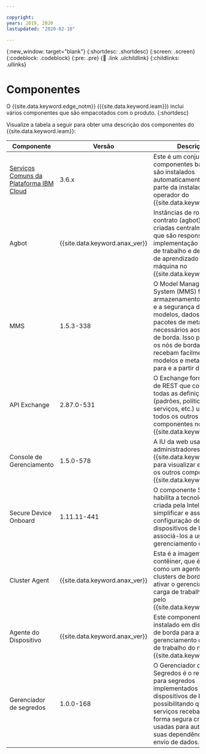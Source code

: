 ```yaml
---

copyright:
years: 2019, 2020
lastupdated: "2020-02-10"

---
```


{:new_window: target="blank"}
{:shortdesc: .shortdesc}
{:screen: .screen}
{:codeblock: .codeblock}
{:pre: .pre}
{:child: .link .ulchildlink}
{:childlinks: .ullinks}

# Componentes

O {{site.data.keyword.edge_notm}} ({{site.data.keyword.ieam}}) inclui vários componentes que são empacotados com o produto.
{:shortdesc}

Visualize a tabela a seguir para obter uma descrição dos componentes do {{site.data.keyword.ieam}}:

|Componente|Versão|Descrição|
|---------|-------|----|
|[Serviços Comuns da Plataforma IBM Cloud](https://www.ibm.com/docs/en/cpfs)|3.6.x|Este é um conjunto de componentes base que são instalados automaticamente como parte da instalação do operador do {{site.data.keyword.ieam}}.|
|Agbot|{{site.data.keyword.anax_ver}}|Instâncias de robô de contrato (agbot) que são criadas centralmente e que são responsáveis pela implementação de cargas de trabalho e de modelos de aprendizado de máquina no {{site.data.keyword.ieam}}.|
|MMS |1.5.3-338|O Model Management System (MMS) facilita o armazenamento, a entrega e a segurança de modelos, dados e outros pacotes de metadados necessários aos serviços de borda. Isso permite que os nós de borda enviem e recebam facilmente modelos e metadados para e a partir da nuvem.|
|API Exchange|2.87.0-531|O Exchange fornece a API de REST que contém todas as definições (padrões, políticas, serviços, etc.) usadas por todos os outros componentes no {{site.data.keyword.ieam}}.|
|Console de Gerenciamento|1.5.0-578|A IU da web usada pelos administradores do {{site.data.keyword.ieam}} para visualizar e gerenciar os outros componentes do {{site.data.keyword.ieam}}.|
|Secure Device Onboard|1.11.11-441|O componente SDO habilita a tecnologia que é criada pela Intel para simplificar e assegurar a configuração de dispositivos de borda e associá-los a um hub de gerenciamento de borda.|
|Cluster Agent|{{site.data.keyword.anax_ver}}|Esta é a imagem de contêiner, que é instalada como um agente em clusters de borda para ativar o gerenciamento de carga de trabalho do nó pelo {{site.data.keyword.ieam}}.|
|Agente do Dispositivo|{{site.data.keyword.anax_ver}}|Este componente é instalado em dispositivos de borda para ativar o gerenciamento de carga de trabalho do nó pelo {{site.data.keyword.ieam}}.|
|Gerenciador de segredos|1.0.0-168|O Gerenciador de Segredos é o repositório para segredos implementados em dispositivos de borda, possibilitando que os serviços recebam de forma segura credenciais usadas para autenticar em suas dependências de envio de dados.|
